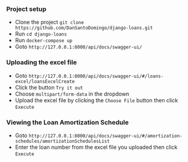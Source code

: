 ### Project setup

- Clone the project `git clone https://github.com/DanSantoDomingo/django-loans.git`
- Run `cd django-loans`
- Run `docker-compose up`
- Goto `http://127.0.0.1:8000/api/docs/swagger-ui/`


### Uploading the excel file

- Goto `http://127.0.0.1:8000/api/docs/swagger-ui/#/loans-excel/loansExcelCreate`
- Click the button `Try it out`
- Choose `multipart/form-data` in the dropdown
- Upload the excel file by clicking the `Choose File` button then click `Execute`


### Viewing the Loan Amortization Schedule
- Goto `http://127.0.0.1:8000/api/docs/swagger-ui/#/amortization-schedules/amortizationSchedulesList`
- Enter the loan number from the excel file you uploaded then click `Execute`


